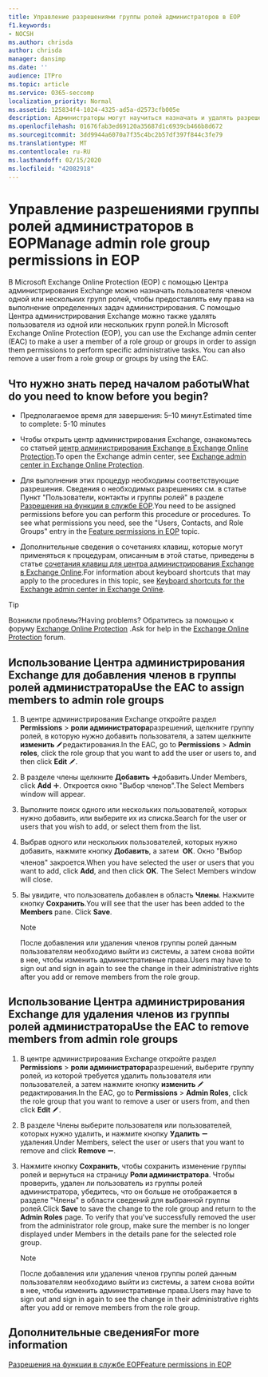 ```yaml
---
title: Управление разрешениями группы ролей администраторов в EOP
f1.keywords:
- NOCSH
ms.author: chrisda
author: chrisda
manager: dansimp
ms.date: ''
audience: ITPro
ms.topic: article
ms.service: O365-seccomp
localization_priority: Normal
ms.assetid: 125834f4-1024-4325-ad5a-d2573cfb005e
description: Администраторы могут научиться назначать и удалять разрешения в центре администрирования Exchange в Exchange Online Protection.
ms.openlocfilehash: 01676fab3ed69120a35687d1c6939cb466b8d672
ms.sourcegitcommit: 3dd9944a6070a7f35c4bc2b57df397f844c3fe79
ms.translationtype: MT
ms.contentlocale: ru-RU
ms.lasthandoff: 02/15/2020
ms.locfileid: "42082918"
---
```

# <a name="manage-admin-role-group-permissions-in-eop"></a><span data-ttu-id="c5ddf-103">Управление разрешениями группы ролей администраторов в EOP</span><span class="sxs-lookup"><span data-stu-id="c5ddf-103">Manage admin role group permissions in EOP</span></span>

<span data-ttu-id="c5ddf-p101">В Microsoft Exchange Online Protection (EOP) с помощью Центра администрирования Exchange можно назначать пользователя членом одной или нескольких групп ролей, чтобы предоставлять ему права на выполнение определенных задач администрирования. С помощью Центра администрирования Exchange можно также удалять пользователя из одной или нескольких групп ролей.</span><span class="sxs-lookup"><span data-stu-id="c5ddf-p101">In Microsoft Exchange Online Protection (EOP), you can use the Exchange admin center (EAC) to make a user a member of a role group or groups in order to assign them permissions to perform specific administrative tasks. You can also remove a user from a role group or groups by using the EAC.</span></span>

## <a name="what-do-you-need-to-know-before-you-begin"></a><span data-ttu-id="c5ddf-106">Что нужно знать перед началом работы</span><span class="sxs-lookup"><span data-stu-id="c5ddf-106">What do you need to know before you begin?</span></span>

- <span data-ttu-id="c5ddf-107">Предполагаемое время для завершения: 5–10 минут.</span><span class="sxs-lookup"><span data-stu-id="c5ddf-107">Estimated time to complete: 5-10 minutes</span></span>

- <span data-ttu-id="c5ddf-108">Чтобы открыть центр администрирования Exchange, ознакомьтесь со статьей [центр администрирования Exchange в Exchange Online Protection](exchange-admin-center-in-exchange-online-protection-eop.md).</span><span class="sxs-lookup"><span data-stu-id="c5ddf-108">To open the Exchange admin center, see [Exchange admin center in Exchange Online Protection](exchange-admin-center-in-exchange-online-protection-eop.md).</span></span>

- <span data-ttu-id="c5ddf-p102">Для выполнения этих процедур необходимы соответствующие разрешения. Сведения о необходимых разрешениях см. в статье Пункт "Пользователи, контакты и группы ролей" в разделе [Разрешения на функции в службе EOP](feature-permissions-in-eop.md).</span><span class="sxs-lookup"><span data-stu-id="c5ddf-p102">You need to be assigned permissions before you can perform this procedure or procedures. To see what permissions you need, see the "Users, Contacts, and Role Groups" entry in the [Feature permissions in EOP](feature-permissions-in-eop.md) topic.</span></span>

- <span data-ttu-id="c5ddf-111">Дополнительные сведения о сочетаниях клавиш, которые могут применяться к процедурам, описанным в этой статье, приведены в статье [сочетания клавиш для центра администрирования Exchange в Exchange Online](https://docs.microsoft.com/Exchange/accessibility/keyboard-shortcuts-in-admin-center).</span><span class="sxs-lookup"><span data-stu-id="c5ddf-111">For information about keyboard shortcuts that may apply to the procedures in this topic, see [Keyboard shortcuts for the Exchange admin center in Exchange Online](https://docs.microsoft.com/Exchange/accessibility/keyboard-shortcuts-in-admin-center).</span></span>

> [!TIP]
> <span data-ttu-id="c5ddf-112">Возникли проблемы?</span><span class="sxs-lookup"><span data-stu-id="c5ddf-112">Having problems?</span></span> <span data-ttu-id="c5ddf-113">Обратитесь за помощью к форуму [Exchange Online Protection](https://go.microsoft.com/fwlink/p/?linkId=285351) .</span><span class="sxs-lookup"><span data-stu-id="c5ddf-113">Ask for help in the [Exchange Online Protection](https://go.microsoft.com/fwlink/p/?linkId=285351) forum.</span></span>

## <a name="use-the-eac-to-assign-members-to-admin-role-groups"></a><span data-ttu-id="c5ddf-114">Использование Центра администрирования Exchange для добавления членов в группы ролей администратора</span><span class="sxs-lookup"><span data-stu-id="c5ddf-114">Use the EAC to assign members to admin role groups</span></span>

1. <span data-ttu-id="c5ddf-115">В центре администрирования Exchange откройте раздел **Permissions** \> **роли администратора**разрешений, щелкните группу ролей, в которую нужно добавить пользователя, а затем щелкните **изменить** ![значок](../../media/ITPro-EAC-EditIcon.gif)редактирования.</span><span class="sxs-lookup"><span data-stu-id="c5ddf-115">In the EAC, go to **Permissions** \> **Admin roles**, click the role group that you want to add the user or users to, and then click **Edit** ![Edit icon](../../media/ITPro-EAC-EditIcon.gif).</span></span>

2. <span data-ttu-id="c5ddf-116">В разделе члены щелкните **Добавить** ![значок](../../media/ITPro-EAC-AddIcon.gif)добавить.</span><span class="sxs-lookup"><span data-stu-id="c5ddf-116">Under Members, click **Add** ![Add Icon](../../media/ITPro-EAC-AddIcon.gif).</span></span> <span data-ttu-id="c5ddf-117">Откроется окно "Выбор членов".</span><span class="sxs-lookup"><span data-stu-id="c5ddf-117">The Select Members window will appear.</span></span>

3. <span data-ttu-id="c5ddf-118">Выполните поиск одного или нескольких пользователей, которых нужно добавить, или выберите их из списка.</span><span class="sxs-lookup"><span data-stu-id="c5ddf-118">Search for the user or users that you wish to add, or select them from the list.</span></span>

4. <span data-ttu-id="c5ddf-p105">Выбрав одного или нескольких пользователей, которых нужно добавить, нажмите кнопку **Добавить**, а затем  **ОК**. Окно "Выбор членов" закроется.</span><span class="sxs-lookup"><span data-stu-id="c5ddf-p105">When you have selected the user or users that you want to add, click **Add**, and then click **OK**. The Select Members window will close.</span></span>

5. <span data-ttu-id="c5ddf-p106">Вы увидите, что пользователь добавлен в область **Члены**. Нажмите кнопку **Сохранить**.</span><span class="sxs-lookup"><span data-stu-id="c5ddf-p106">You will see that the user has been added to the **Members** pane. Click **Save**.</span></span>

   > [!NOTE]
   > <span data-ttu-id="c5ddf-123">После добавления или удаления членов группы ролей данным пользователям необходимо выйти из системы, а затем снова войти в нее, чтобы изменить административные права.</span><span class="sxs-lookup"><span data-stu-id="c5ddf-123">Users may have to sign out and sign in again to see the change in their administrative rights after you add or remove members from the role group.</span></span>

## <a name="use-the-eac-to-remove-members-from-admin-role-groups"></a><span data-ttu-id="c5ddf-124">Использование Центра администрирования Exchange для удаления членов из группы ролей администратора</span><span class="sxs-lookup"><span data-stu-id="c5ddf-124">Use the EAC to remove members from admin role groups</span></span>

1. <span data-ttu-id="c5ddf-125">В центре администрирования Exchange откройте раздел **Permissions** \> **роли администратора**разрешений, выберите группу ролей, из которой требуется удалить пользователя или пользователей, а затем нажмите кнопку **изменить** ![значок](../../media/ITPro-EAC-EditIcon.gif)редактирования.</span><span class="sxs-lookup"><span data-stu-id="c5ddf-125">In the EAC, go to **Permissions** \> **Admin Roles**, click the role group that you want to remove a user or users from, and then click **Edit** ![Edit icon](../../media/ITPro-EAC-EditIcon.gif).</span></span>

2. <span data-ttu-id="c5ddf-126">В разделе Члены выберите пользователя или пользователей, которых нужно удалить, и нажмите кнопку **Удалить** ![значок](../../media/ITPro-EAC-RemoveIcon.gif)удаления.</span><span class="sxs-lookup"><span data-stu-id="c5ddf-126">Under Members, select the user or users that you want to remove and click **Remove** ![Remove icon](../../media/ITPro-EAC-RemoveIcon.gif).</span></span>

3. <span data-ttu-id="c5ddf-p107">Нажмите кнопку **Сохранить**, чтобы сохранить изменение группы ролей и вернуться на страницу **Роли администратора**. Чтобы проверить, удален ли пользователь из группы ролей администратора, убедитесь, что он больше не отображается в разделе "Члены" в области сведений для выбранной группы ролей.</span><span class="sxs-lookup"><span data-stu-id="c5ddf-p107">Click **Save** to save the change to the role group and return to the **Admin Roles** page. To verify that you've successfully removed the user from the administrator role group, make sure the member is no longer displayed under Members in the details pane for the selected role group.</span></span>

   > [!NOTE]
   > <span data-ttu-id="c5ddf-129">После добавления или удаления членов группы ролей данным пользователям необходимо выйти из системы, а затем снова войти в нее, чтобы изменить административные права.</span><span class="sxs-lookup"><span data-stu-id="c5ddf-129">Users may have to sign out and sign in again to see the change in their administrative rights after you add or remove members from the role group.</span></span>

## <a name="for-more-information"></a><span data-ttu-id="c5ddf-130">Дополнительные сведения</span><span class="sxs-lookup"><span data-stu-id="c5ddf-130">For more information</span></span>

[<span data-ttu-id="c5ddf-131">Разрешения на функции в службе EOP</span><span class="sxs-lookup"><span data-stu-id="c5ddf-131">Feature permissions in EOP</span></span>](feature-permissions-in-eop.md)
